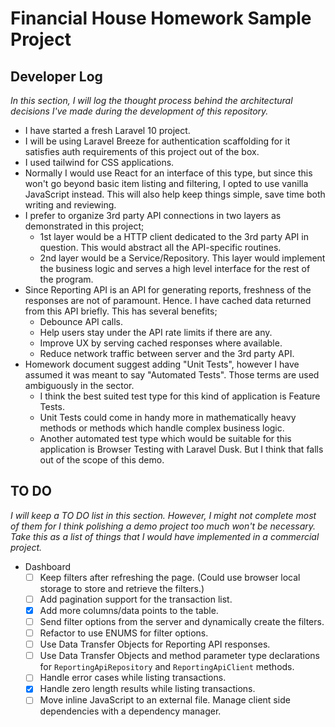 # Financial House Homework Sample Project


## Developer Log

*In this section, I will log the thought process behind the architectural decisions I've made during the development of this repository.*

- I have started a fresh Laravel 10 project.
- I will be using Laravel Breeze for authentication scaffolding for it satisfies auth requirements of this project out of the box.
- I used tailwind for CSS applications.
- Normally I would use React for an interface of this type, but since this won't go beyond basic item listing and filtering, I opted to use vanilla JavaScript instead. This will also help keep things simple, save time both writing and reviewing.
- I prefer to organize 3rd party API connections in two layers as demonstrated in this project;
  - 1st layer would be a HTTP client dedicated to the 3rd party API in question. This would abstract all the API-specific routines.
  - 2nd layer would be a Service/Repository. This layer would implement the business logic and serves a high level interface for the rest of the program.
- Since Reporting API is an API for generating reports, freshness of the responses are not of paramount. Hence. I have cached data returned from this API briefly. This has several benefits;
  - Debounce API calls.
  - Help users stay under the API rate limits if there are any.
  - Improve UX by serving cached responses where available.
  - Reduce network traffic between server and the 3rd party API.
- Homework document suggest adding "Unit Tests", however I have assumed it was meant to say "Automated Tests". Those terms are used ambiguously in the sector.
  - I think the best suited test type for this kind of application is Feature Tests.
  - Unit Tests could come in handy more in mathematically heavy methods or methods which handle complex business logic.
  - Another automated test type which would be suitable for this application is Browser Testing with Laravel Dusk. But I think that falls out of the scope of this demo.



## TO DO
*I will keep a TO DO list in this section. However, I might not complete most of them for I think polishing a demo project too much won't be necessary. Take this as a list of things that I would have implemented in a commercial project.*

- Dashboard
  - [ ] Keep filters after refreshing the page. (Could use browser local storage to store and retrieve the filters.)
  - [ ] Add pagination support for the transaction list.
  - [X] Add more columns/data points to the table.
  - [ ] Send filter options from the server and dynamically create the filters.
  - [ ] Refactor to use ENUMS for filter options.
  - [ ] Use Data Transfer Objects for Reporting API responses.
  - [ ] Use Data Transfer Objects and method parameter type declarations for `ReportingApiRepository` and `ReportingApiClient` methods.
  - [ ] Handle error cases while listing transactions.
  - [X] Handle zero length results while listing transactions.
  - [ ] Move inline JavaScript to an external file. Manage client side dependencies with a dependency manager.
